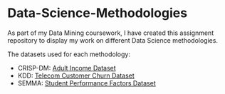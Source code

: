 # Data-Science-Methodologies
As part of my Data Mining coursework, I have created this assignment repository to display my work on different Data Science methodologies.

The datasets used for each methodology:
- CRISP-DM: [Adult Income Dataset](https://www.kaggle.com/datasets/wenruliu/adult-income-dataset)
- KDD: [Telecom Customer Churn Dataset](https://www.kaggle.com/datasets/shilongzhuang/telecom-customer-churn-by-maven-analytics)
- SEMMA: [Student Performance Factors Dataset](https://www.kaggle.com/datasets/lainguyn123/student-performance-factors)